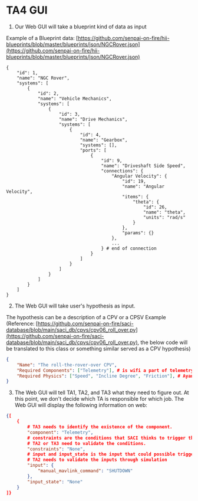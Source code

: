 # TA4 GUI

1. Our Web GUI will take a blueprint kind of data as input

Example of a Blueprint data: [https://github.com/senpai-on-fire/hii-blueprints/blob/master/blueprints/json/NGCRover.json](https://github.com/senpai-on-fire/hii-blueprints/blob/master/blueprints/json/NGCRover.json)

```
{
	"id": 1,
	"name": "NGC Rover",
	"systems": [
		{
			"id": 2,
			"name": "Vehicle Mechanics",
			"systems": [
				{
					"id": 3,
					"name": "Drive Mechanics",
					"systems": [
						{
							"id": 4,
							"name": "Gearbox",
							"systems": [],
							"ports": [
								{
									"id": 9,
									"name": "Driveshaft Side Speed",
									"connections": {
										"Angular Velocity": {
											"id": 19,
											"name": "Angular Velocity",
											"items": {
												"theta": {
													"id": 26,
													"name": "theta",
													"units": "rad/s"
												}
											},
											"params": {}
										},
                                        ...
                                    } # end of connection
                                }
                            ]
                        }
                    ]
                }
            ]
        }
    ]
}
```

2. The Web GUI will take user's hypothesis as input.

The hypothesis can be a description of a CPV or a CPSV
Example (Reference: [https://github.com/senpai-on-fire/saci-database/blob/main/saci_db/cpvs/cpv06_roll_over.py](https://github.com/senpai-on-fire/saci-database/blob/main/saci_db/cpvs/cpv06_roll_over.py), the below code will be translated to this class or something similar served as a CPV hypothesis)

```json
{
    "Name": "The roll-the-rover-over CPV",
    "Required Components": ["Telemetry"], # is wifi a part of telemetry?
    "Required Physics": ["Speed", "Incline Degree", "Friction"], # Ayan: fill in more factors
}
```

3. The Web GUI will tell TA1, TA2, and TA3 what they need to figure out. At this point, we don't decide which TA is responsible for which job. The Web GUI will display the following information on web:

```json
{[
    {
        # TA3 needs to identify the existence of the component.
        "component": "Telemetry",
        # constraints are the conditions that SACI thinks to trigger the vulnerability.
        # TA2 or TA3 need to validate the conditions.
        "constraints": "None",
        # input and input_state is the input that could possible trigger the vulnerability when the CPS is under the input_state.
        # TA2 needs to validate the inputs through simulation
        "input": {
            "manual_mavlink_command": "SHUTDOWN"
        },
        "input_state": "None"
    }
]}
```


